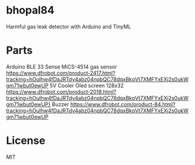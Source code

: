 # bhopal84
Harmful gas leak detector with Arduino and TinyML

# Parts
Arduino BLE 33 Sense
MiCS-4514 gas sensor https://www.dfrobot.com/product-2417.html?tracking=hOuIhw4fDaJRTdy4abz04npbQC78dqxBkqVt7XMFYxEXj2s0ukWgm71wbut0ewUP
5V Cooler
Oled screen 128x32 https://www.dfrobot.com/product-2018.html?tracking=hOuIhw4fDaJRTdy4abz04npbQC78dqxBkqVt7XMFYxEXj2s0ukWgm71wbut0ewUP}
Buzzer https://www.dfrobot.com/product-84.html?tracking=hOuIhw4fDaJRTdy4abz04npbQC78dqxBkqVt7XMFYxEXj2s0ukWgm71wbut0ewUP

# License
MIT
